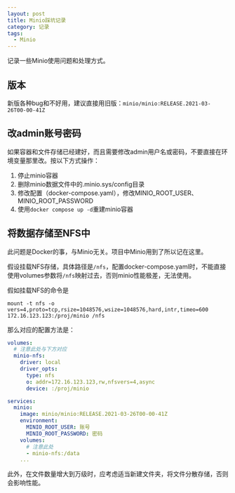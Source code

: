 ```yaml
---
layout: post
title: Minio踩坑记录
category: 记录
tags:
  - Minio
---
```


记录一些Minio使用问题和处理方式。

<!-- more -->

## 版本

新版各种bug和不好用，建议直接用旧版：`minio/minio:RELEASE.2021-03-26T00-00-41Z`

## 改admin账号密码

如果容器和文件存储已经建好，而且需要修改admin用户名或密码，不要直接在环境变量那里改。按以下方式操作：

1. 停止minio容器
2. 删除minio数据文件中的.minio.sys/config目录
3. 修改配置（docker-compose.yaml），修改MINIO_ROOT_USER、MINIO_ROOT_PASSWORD
4. 使用`docker compose up -d`重建minio容器

## 将数据存储至NFS中

此问题是Docker的事，与Minio无关。项目中Minio用到了所以记在这里。

假设挂载NFS存储，具体路径是`/nfs`，配置docker-compose.yaml时，不能直接使用volumes参数将`/nfs`映射过去，否则minio性能极差，无法使用。

假如挂载NFS的命令是

```
mount -t nfs -o vers=4,proto=tcp,rsize=1048576,wsize=1048576,hard,intr,timeo=600 172.16.123.123:/proj/minio /nfs
```

那么对应的配置方法是：

```yaml
volumes:
  # 注意此处与下方对应
  minio-nfs:
    driver: local
    driver_opts:
      type: nfs
      o: addr=172.16.123.123,rw,nfsvers=4,async
      device: :/proj/minio

services:
  minio:
    image: minio/minio:RELEASE.2021-03-26T00-00-41Z
    environment:
      MINIO_ROOT_USER: 账号
      MINIO_ROOT_PASSWORD: 密码
    volumes:
      # 注意此处
      - minio-nfs:/data
    ...
```

此外，在文件数量增大到万级时，应考虑适当新建文件夹，将文件分散存储，否则会影响性能。
